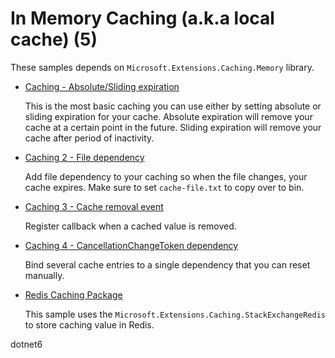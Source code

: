 # In Memory Caching (a.k.a local cache) (5)

  These samples depends on `Microsoft.Extensions.Caching.Memory` library. 

  * [Caching - Absolute/Sliding expiration](/projects/caching/caching-1)

    This is the most basic caching you can use either by setting absolute or sliding expiration for your cache. Absolute expiration will remove your cache at a certain point in the future. Sliding expiration will remove your cache after period of inactivity.

  * [Caching 2 - File dependency](/projects/caching/caching-2)
    
    Add file dependency to your caching so when the file changes, your cache expires. Make sure to set `cache-file.txt` to copy over to bin.

  * [Caching 3 - Cache removal event](/projects/caching/caching-3)

    Register callback when a cached value is removed.

  * [Caching 4 - CancellationChangeToken dependency](/projects/caching/caching-4)

    Bind several cache entries to a single dependency that you can reset manually.

  * [Redis Caching Package](/projects/caching/redis-cache)

    This sample uses the `Microsoft.Extensions.Caching.StackExchangeRedis` to store caching value in Redis.

dotnet6